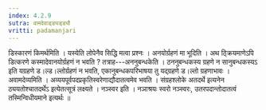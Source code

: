 ```yaml
---
index: 4.2.9
sutra: वामदेवाड्ड्यड्ड्यौ
vritti: padamanjari
---
```


 डिस्कारणं किमर्थमिति । यस्येति लोपेनैव सिद्धि मत्वा प्रश्नः । अनयोर्ग्रहणं मा भूदिति । अथ ठ्क्रियमाणेऽपि डित्करणे कस्मादेवानयोर्ग्रहणं न भवति ? तत्राह---अननुबन्धकेति । ठननुबन्धकस्य ग्रहणे न सानुबन्धकस्यऽ इति यग्रहणे ड।ल्ड।ल्तोर्ग्रहणं न भवति, एकानुबन्धकपरिभाषया तु यद्ग्रहणे ड।ल्तो ग्रहणाभावः । अवामदेव्यमिति । अव्ययपूर्वपदप्रकृतिस्वरेणाद्यौदातत्वमेव भवति । संग्रहश्लोके अतदर्थे इत्यनेन ठ्ययतोश्चातदर्थेऽ इत्येतत्सूत्रं लक्ष्यते । नञ्स्वर इति । नञाश्रयः स्वरो नञ्स्वरः, उतरपदान्तोदातत्वं तस्मिन्विधीयमाने इत्यर्थः ॥
